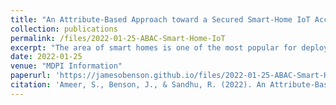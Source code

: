```yaml
---
title: "An Attribute-Based Approach toward a Secured Smart-Home IoT Access Control and a Comparison with a Role-Based Approach"
collection: publications
permalink: /files/2022-01-25-ABAC-Smart-Home-IoT
excerpt: "The area of smart homes is one of the most popular for deploying smart connected devices. One of the most vulnerable aspects of smart homes is access control. Recent advances in IoT have led to several access control models being developed or adapted to IoT from other domains, with few specifically designed to meet the challenges of smart homes. Most of these models use role-based access control (RBAC) or attribute-based access control (ABAC) models. As of now, it is not clear what the advantages and disadvantages of ABAC over RBAC are in general, and in the context of smart-home IoT in particular. In this paper, we introduce HABACα, an attribute-based access control model for smart-home IoT. We formally define HABACα and demonstrate its features through two use-case scenarios and a proof-of-concept implementation. Furthermore, we present an analysis of HABACα as compared to the previously published EGRBAC (extended generalized role-based access control) model for smart-home IoT by first describing approaches for constructing HABACα specification from EGRBAC and vice versa in order to compare the theoretical expressiveness power of these models, and second, analyzing HABACα and EGRBAC models against standard criteria for access control models. Our findings suggest that a hybrid model that combines both HABACα and EGRBAC capabilities may be the most suitable for smart-home IoT, and probably more generally."
date: 2022-01-25
venue: "MDPI Information"
paperurl: 'https://jamesobenson.github.io/files/2022-01-25-ABAC-Smart-Home-IoT.pdf'
citation: 'Ameer, S., Benson, J., & Sandhu, R. (2022). An Attribute-Based Approach toward a Secured Smart-Home IoT Access Control and a Comparison with a Role-Based Approach. Information (Basel), 13(2), 60-. https://doi.org/10.3390/info13020060'
---
```

